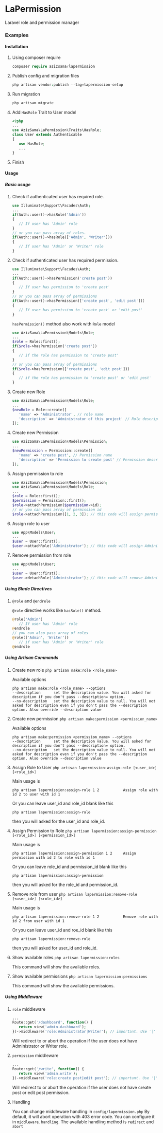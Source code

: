 # LaPermission
Laravel role and permission manager
### Examples
#### Installation
1. Using composer require
   ```php
   composer require azizsama/lapermission
   ```
2. Publish config and migration files
   ```php
   php artisan vendor:publish --tag=lapermission-setup
   ```
3. Run migration
   ```php
   php artisan migrate
   ```
4. Add `HasRole` Trait to User model
   ```php
   <?php
   ...
   use AzizSama\LaPermission\Traits\HasRole;
   class User extends Authenticable
   {
      use HasRole;
      ...
   }
   ```
5. Finish

#### Usage
##### Basic usage
1. Check if authenticated user has required role.
   ```php
   use Illuminate\Support\Facades\Auth;
   ...
   if(Auth::user()->hasRole('Admin'))
   {
      // If user has 'Admin' role
   }
   // or you can pass array of roles.
   if(Auth::user()->hasRole(['Admin', 'Writer']))
   {
      // If user has 'Admin' or 'Writer' role
   }
   ```
2. Check if authenticated user has required permission.

   ```php
   use Illuminate\Support\Facades\Auth;
   ...
   if(Auth::user()->hasPermission('create post'))
   {
      // If user has permission to 'create post'
   }
   // or you can pass array of permissions
   if(Auth::user()->hasPermission(['create post', 'edit post']))
   {
      // If user has permission to 'create post' or 'edit post'
   }
   ```
   `hasPermission()` method also work with `Role` model
   ```php
   use AzizSama\LaPermission\Models\Role;
   ...
   $role = Role::first();
   if($role->hasPermission('create post'))
   {
      // if the role has permission to 'create post'
   }
   // or you can pass array of permissions
   if($role->hasPermission(['create post', 'edit post']))
   {
      // if the role has permission to 'create post' or 'edit post'
   }
   ```
3. Create new Role
   ```php
   use AzizSama\LaPermission\Models\Role;
   ...
   $newRole = Role::create([
      'name' => 'Administrator', // role name
      'description' => 'Administrator of this project' // Role description (optional)
   ]);
   ```
4. Create new Permission
   ```php
   use AzizSama\LaPermission\Models\Permission;
   ...
   $newPermission = Permission::create([
      'name' => 'create post', // Permission name
      'description' => 'Permission to create post' // Permission description (optional)
   ]);
   ```
5. Assign permission to role
   ```php
   use AzizSama\LaPermission\Models\Permission;
   use AzizSama\LaPermission\Models\Role;
   ...
   $role = Role::first();
   $permission = Permission::first();
   $role->attachPermission($permission->id);
   // or you can pass array of permission id
   $role->attachPermission([1, 2, 3]); // this code will assign permission with id 1, 2, 3 to selected role.
   ```
6. Assign role to user
   ```php
   use App\Models\User;
   ...
   $user = User::first();
   $user->attachRole('Administrator'); // this code will assign Administrator role to selected user.
   ```
7. Remove permission from role
   ```php
   use App\Models\User;
   ...
   $user = User::first();
   $user->detachRole('Administrator'); // this code will remove Administrator role from selected user.
   ```
##### Using Blade Directives
1. `@role` and `@endrole`
   
   `@role` directive works like `hasRole()` method.
   ```php
   @role('Admin')
      // If user has 'Admin' role
   @endrole
   // you can also pass array of roles
   @role(['Admin', 'Writer'])
      // if user has 'Admin' or 'Writer' role
   @endrole
   ```

##### Using Artisan Commands
1. Create new role `php artisan make:role <role_name>`

   Available options
   ```
   php artisan make:role <role_name> --options
   --description      set the description value. You will asked for description if you don't pass --description= option.
   --no-description   set the description value to null. You will not asked for description even if you don't pass the --description option. Also override --description value
   ```
2. Create new permission `php artisan make:permission <permission_name>`

   Available options
   ```
   php artisan make:permission <permission_name> --options
   --description      set the description value. You will asked for description if you don't pass --description= option.
   --no-description   set the description value to null. You will not asked for description even if you don't pass the --description option. Also override --description value
   ```
3. Assign Role to User `php artisan lapermission:assign-role [<user_id>] [<role_id>] `

   Main usage is
   ```
   php artisan lapermission:assign-role 1 2           Assign role with id 2 to user with id 1
   ```
   Or you can leave user_id and role_id blank like this
   ```
   php artisan lapermission:assign-role
   ```
   then you will asked for the user_id and role_id.
4. Assign Permission to Role `php artisan lapermission:assign-permission [<role_id>] [<permission_id>]`

   Main usage is
   ```
   php artisan lapermission:assign-permission 1 2     Assign permission with id 2 to role with id 1
   ```
   Or you can leave role_id and permission_id blank like this
   ```
   php artisan lapermission:assign-permission
   ```
   then you will asked for the role_id and permission_id.
5. Remove role from user `php artisan lapermission:remove-role [<user_id>] [<role_id>]`

   Main usage is
   ```
   php artisan lapermission:remove-role 1 2           Remove role with id 2 from user with id 1
   ```
   Or you can leave user_id and roe_id blank like this
   ```
   php artisan lapermission:remove-role
   ```
   then you will asked for user_id and role_id.
6. Show available roles `php artisan lapermission:roles`

   This command will show the available roles.
7. Show available permissions `php artisan lapermission:permissions`

   This command will show the available permissions.
   
##### Using Middleware
1. `role` middleware
   ```php
   ...
   Route::get('/dashboard', function() {
      return view('admin.dashboard');
   })->middleware('role:Administrator|Writer'); // important. Use '|' to separate between required roles.
   ```
   Will redirect to or abort the operation if the user does not have Administrator or Writer role.
2. `permission` middleware
   ```php
   ...
   Route::get('/write', function() {
      return view('admin.write');
   })->middleware('role:create post|edit post'); // important. Use '|' to separate between required permisions.
   ```
   Will redirect to or abort the operation if the user does not have create post or edit post permission.
3. Handling
   
   You can change middleware handling in `config/lapermission.php` By default, it will abort operation with 403 error code.
   You can configure it in `middleware.handling`. The available handling method is `redirect` and `abort`
